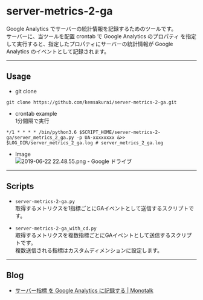 # server-metrics-2-ga

Google Analytics でサーバーの統計情報を記録するためのツールです。    
サーバーに、当ツールを配置 crontab で Google Analytics のプロパティ を指定して実行すると、指定したプロパティにサーバーの統計情報が Google Analytics のイベントとして記録されます。    

-------------------------------------------------------------
## Usage        

* git clone     
```console
git clone https://github.com/kemsakurai/server-metrics-2-ga.git    
```

* crontab example    
1分間隔で実行   
```console
*/1 * * * * /bin/python3.6 $SCRIPT_HOME/server-metrics-2-ga/server_metrics_2_ga.py -p UA-xxxxxxxx &>> $LOG_DIR/server_metrics_2_ga.log # server_metrics_2_ga.log
```   

* Image   
![2019-06-22 22.48.55.png - Google ドライブ](https://drive.google.com/uc?export=view&id=16bts0e1qVcPxc0e6An7Pz84BP1Zs6Eqw)

------------------------------------------------------------
## Scripts    

* `server-metrics-2-ga.py`    
取得するメトリクスを1指標ごとにGAイベントとして送信するスクリプトです。    

* `server-metrics-2-ga_with_cd.py`    
取得するメトリクスを複数指標ごとにGAイベントとして送信するスクリプトです。        
複数送信される指標はカスタムディメンションに設定します。     

--------------------------------------
## Blog     
* [サーバー指標 を Google Analytics に記録する | Monotalk](https://www.monotalk.xyz/blog/Record-server-metrics-in-Google-Analytics/)   
